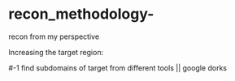 # recon_methodology-
recon from my perspective


Increasing the target region:

#-1 find subdomains of target from different tools || google dorks  
